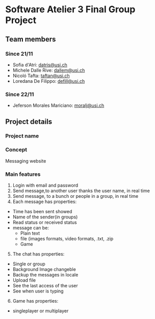 # Software Atelier 3 Final Group Project

## Team members

### Since 21/11
- Sofia d'Atri: [datris@usi.ch](mailto:datris@usi.ch)
- Michele Dalle Rive: [dallem@usi.ch](mailto:dallem@usi.ch)
- Nicoló Tafta: [taftan@usi.ch](mailto:taftan@usi.ch)
- Loredana De Filippo: [defill@usi.ch](mailto:defill@usi.ch)
### Since 22/11
- Jeferson Morales Mariciano: [moralj@usi.ch](mailto:moralj@usi.ch)

## Project details


### Project name


### Concept
Messaging website

### Main features
1. Login with email and password
2. Send message,to another user thanks the user name, in real time
3. Send message, to a bunch or people in a group, in real time
4. Each message has properties:
  - Time has been sent showed
  - Name of the sender(in groups)
  - Read status or received status
  - message can be:
    - Plain text
    - file (images formats, video formats, .txt, .zip
    - Game
5. The chat has properties:
  - Single or group
  - Background Image changeble
  - Backup the messages in locale
  - Upload file
  - See the last access of the user
  - See when user is typing
6. Game has properties:
  - singleplayer or multiplayer
  
